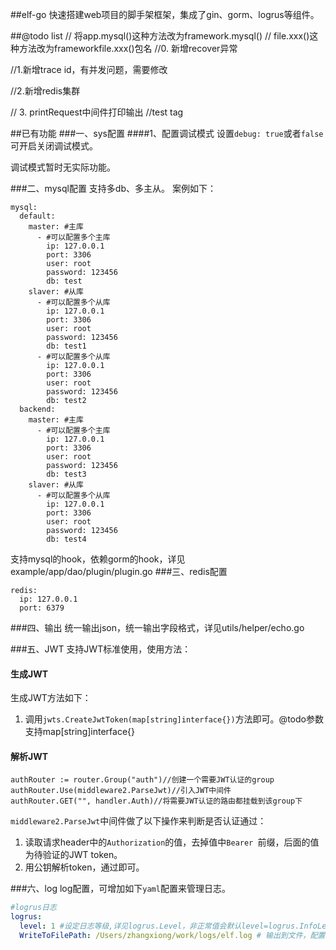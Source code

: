 ##elf-go
快速搭建web项目的脚手架框架，集成了gin、gorm、logrus等组件。

##@todo list
// 将app.mysql()这种方法改为framework.mysql()
// file.xxx()这种方法改为frameworkfile.xxx()包名
//0. 新增recover异常

//1.新增trace id，有并发问题，需要修改

//2.新增redis集群

// 3. printRequest中间件打印输出
//test tag

##已有功能
###一、sys配置
####1、配置调试模式
设置`debug: true`或者`false`可开启关闭调试模式。

调试模式暂时无实际功能。

###二、mysql配置
支持多db、多主从。
案例如下：
```
mysql:
  default:
    master: #主库
      - #可以配置多个主库
        ip: 127.0.0.1
        port: 3306
        user: root
        password: 123456
        db: test
    slaver: #从库
      - #可以配置多个从库
        ip: 127.0.0.1
        port: 3306
        user: root
        password: 123456
        db: test1
      - #可以配置多个从库
        ip: 127.0.0.1
        port: 3306
        user: root
        password: 123456
        db: test2
  backend:
    master: #主库
      - #可以配置多个主库
        ip: 127.0.0.1
        port: 3306
        user: root
        password: 123456
        db: test3
    slaver: #从库
      - #可以配置多个从库
        ip: 127.0.0.1
        port: 3306
        user: root
        password: 123456
        db: test4
```

支持mysql的hook，依赖gorm的hook，详见example/app/dao/plugin/plugin.go
###三、redis配置
```
redis:
  ip: 127.0.0.1
  port: 6379
```

###四、输出
统一输出json，统一输出字段格式，详见utils/helper/echo.go

###五、JWT
支持JWT标准使用，使用方法：

#### 生成JWT
生成JWT方法如下：
1. 调用`jwts.CreateJwtToken(map[string]interface{})`方法即可。@todo参数支持map[string]interface{}

#### 解析JWT
```golang
authRouter := router.Group("auth")//创建一个需要JWT认证的group
authRouter.Use(middleware2.ParseJwt)//引入JWT中间件
authRouter.GET("", handler.Auth)//将需要JWT认证的路由都挂载到该group下
```

`middleware2.ParseJwt`中间件做了以下操作来判断是否认证通过：
1. 读取请求header中的`Authorization`的值，去掉值中`Bearer `前缀，后面的值为待验证的JWT token。
2. 用公钥解析token，通过即可。

###六、log
log配置，可增加如下`yaml`配置来管理日志。
```yaml
#logrus日志
logrus:
  level: 1 #设定日志等级,详见logrus.Level，非正常值会默认level=logrus.InfoLevel
  WriteToFilePath: /Users/zhangxiong/work/logs/elf.log # 输出到文件，配置为空则不输出到文件
```
